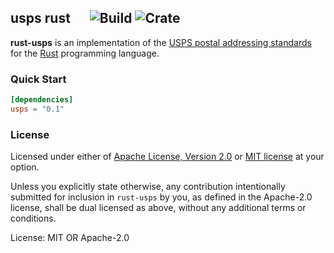 ## usps rust &emsp; ![Build] ![Crate]

[build]: https://github.com/nkconnor/usps/workflows/build/badge.svg
[crate]: https://img.shields.io/crates/v/usps

**rust-usps** is an implementation of the [USPS postal addressing standards](https://pe.usps.com/text/pub28/welcome.htm) for the [Rust](http://rust-lang.org/) programming language.

### Quick Start

```toml
[dependencies]
usps = "0.1"
```

### License

Licensed under either of <a href="LICENSE-APACHE">Apache License, Version
2.0</a> or <a href="LICENSE-MIT">MIT license</a> at your option.

Unless you explicitly state otherwise, any contribution intentionally submitted
for inclusion in `rust-usps` by you, as defined in the Apache-2.0 license, shall be
dual licensed as above, without any additional terms or conditions.

License: MIT OR Apache-2.0
